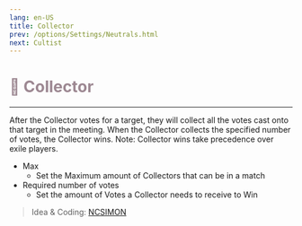 ```yaml
---
lang: en-US
title: Collector
prev: /options/Settings/Neutrals.html
next: Cultist
---
```


# <font color="#9d8892">🫴 <b>Collector</b></font> <Badge text="Chaos" type="tip" vertical="middle"/>
---

After the Collector votes for a target, they will collect all the votes cast onto that target in the meeting. When the Collector collects the specified number of votes, the Collector wins. Note: Collector wins take precedence over exile players.
* Max
  * Set the Maximum amount of Collectors that can be in a match
* Required number of votes
  * Set the amount of Votes a Collector needs to receive to Win

> Idea & Coding: [NCSIMON](https://github.com/NCSIMON)